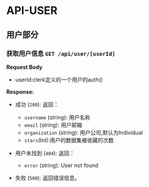 # API-USER

## 用户部分

### 获取用户信息  `GET /api/user/[userId]`

**Request Body**

- userId:clerk定义的一个用户的auth()

**Response:**

- 成功 (`200`): 返回：

  - `username` (string): 用户名称
  - `email` (string): 用户邮箱
  - `organization` (string): 用户公司,默认为Individual
  - `stars`(Int):用户的数据集被收藏的次数
- 用户未找到 (`404`): 返回：

  - `error` (string): User not found
- 失败 (`500`): 返回错误信息。
